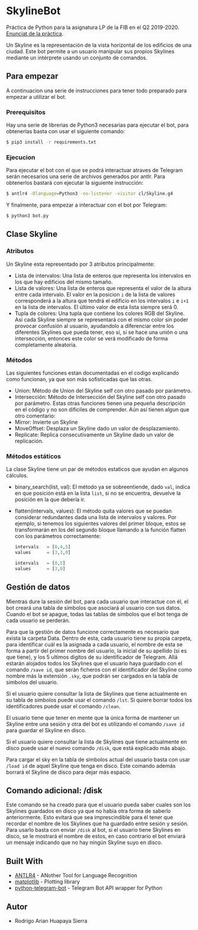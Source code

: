 # SkylineBot
Práctica de Python para la asignatura LP de la FIB en el Q2 2019-2020. [Enunciat de la pràctica](https://github.com/gebakx/SkylineBot).

Un Skyline es la representación de la vista horizontal de los edificios de una ciudad.
Este bot permite a un usuario manipular sus propios Skylines mediante un intérprete usando un conjunto de comandos.

## Para empezar
A continuacion una serie de instrucciones para tener todo preparado para empezar a utilizar el bot.

### Prerequisitos
Hay una serie de librerias de Python3 necesarias para ejecutar el bot, para obtenerlas basta con usar el siguiente comando:

```bash
$ pip3 install -r requirements.txt
```
### Ejecucion
Para ejecutar el bot con el que se podrá interactuar atraves de Telegram serán necesarios una serie de archivos generados por antlr. Para obtenerlos bastará con ejecutar la siguiente instrucción:
```bash
$ antlr4 -Dlanguage=Python3 -no-listener -visitor cl/Skyline.g4
```

Y finalmente, para empezar a interactuar con el bot por Telegram:
```bash
$ python3 bot.py
```

## Clase Skyline
### Atributos
Un Skyline esta representado por 3 atributos principalmente:
* Lista de intervalos: Una lista de enteros que representa los intervalos en los que hay edificios del mismo tamaño.
* Lista de valores: Una lista de enteros que representa el valor de la altura entre cada intervalo. El valor en la posicion `i` de la lista de valores corresponderá a la altura que tendrá el edificio en los intervalos `i` e `i+1` en la lista de intervalos. El último valor de esta lista siempre será 0.
* Tupla de colores: Una tupla que contiene los colores RGB del Skyline. Así cada Skyline siempre se representará con el mismo color sin poder provocar confusión al usuario, ayudandolo a diferenciar entre los diferentes Skylines que pueda tener, eso sí, si se hace una unión o una intersección, entonces este color se verá modificado de forma completamente aleatoria.

### Métodos
Las siguientes funciones estan documentadas en el codigo explicando como funcionan, ya que son más sofisticadas que las otras.
* Union: Método de Union del Skyline self con otro pasado por parámetro.
* Intersección: Método de Intersección del Skyline self con otro pasado por parámetro.
Estas otras funciones tienen una pequeña descripción en el código y no son dificiles de comprender. Aún así tienen algun que otro comentario:
* Mirror: Invierte un Skyline
* MoveOffset: Desplaza un Skyline dado un valor de desplazamiento.
* Replicate: Replica consecutivamente un Skyline dado un valor de replicación.
### Métodos estáticos
La clase Skyline tiene un par de métodos estaticos que ayudan en algunos cálculos.
* binary_search(list, val): El método ya se sobreentiende, dado `val`, indica en que posición está en la lista `list`, si no se encuentra, devuelve la posición en la que debería ir.
* flatten(intervals, values): El método quita valores que se puedan considerar redundantes dada una lista de intervalos y valores. Por ejemplo, si tenemos los siguientes valores del primer bloque, estos se transformarán en los del segundo bloque llamando a la función flatten con los parámetros correctamente:

    ```python
    intervals   = [0,4,5]
    values      = [3,3,0]
    ```


    ```python
    intervals   = [0,5]
    values      = [3,0]
    ```

## Gestión de datos
Mientras dure la sesión del bot, para cada usuario que interactue con él, el bot creará una tabla de símbolos que asociará al usuario con sus datos. Cuando el bot se apague, todas las tablas de símbolos que el bot tenga de cada usuario se perderán. <br>

Para que la gestión de datos funcione correctamente es necesario que exista la carpeta Data. Dentro de esta, cada usuario tiene su propia carpeta, para identificar cuál es la asignada a cada usuario, el nombre de esta se forma a partir del primer nombre del usuario, la inicial de su apellido (si es que tiene), y los 5 ultimos digitos de su identificador de Telegram. Allá estarán alojados todos los Skylines que el usuario haya guardado con el comando `/save id`, que serán ficheros con el identificador del Skyline como nombre más la extensión `.sky`, que podrán ser cargados en la tabla de simbolos del usuario.<br>

Si el usuario quiere consultar la lista de Skylines que tiene actualmente en su tabla de simbolos puede usar el comando `/lst`. Si quiere borrar todos los identificadores puede usar el comando `/clean`.<br>

El usuario tiene que tener en mente que la única forma de mantener un Skyline entre una sesión y otra del bot es utilizando el comando `/save id` para guardar el Skyline en disco.<br>

Si el usuario quiere consultar la lista de Skylines que tiene actualmente en disco puede usar el nuevo comando `/disk`, que está explicado más abajo.<br>

Para cargar el sky en la tabla de símbolos actual del usuario basta con usar `/load id` de aquel Skyline que tenga en disco. Este comando además borrará el Skyline de disco para dejar más espacio.
## Comando adicional: /disk
Este comando se ha creado para que el usuario pueda saber cuales son los Skylines guardados en disco ya que no habia otra forma de saberlo anteriormente. Esto evitará que sea imprescindible para él tener que recordar el nombre de los Skylines que ha guardado entre sesión y sesión.<br>
Para usarlo basta con enviar `/disk` al bot, si el usuario tiene Skylines en disco, se le mostrará el nombre de estos, en caso contrario el bot enviará un mensaje indicando que no hay ningún Skyline suyo en disco.
## Built With

* [ANTLR4](https://www.antlr.org/) - ANother Tool for Language Recognition
* [matplotlib](https://matplotlib.org/) - Plotting library
* [python-telegram-bot](https://python-telegram-bot.org/) - Telegram Bot API wrapper for Python

## Autor
* Rodrigo Arian Huapaya Sierra